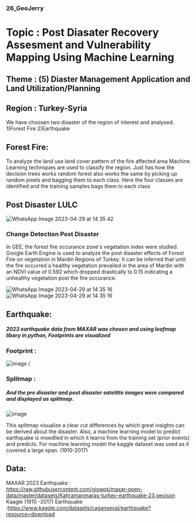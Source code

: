 ### 26_GeoJerry
# Topic   : Post Diasater Recovery Assesment and Vulnerability Mapping Using Machine Learning
## Theme   : (5) Diaster Management Application and Land Utilization/Planning  
## Region  : Turkey-Syria

We have choosen two disaster of the region of interest and analysed. 
1)Forest Fire
2)Earthquake

## Forest Fire:
To analyze the land use land cover pattern of the fire affected area Machine Learning techniques are used to classify the region. Just has how the decision trees works random forest also works the same by picking up random pixels and bagging them to each class. Here the four classes are identified and the training samples bags them to each class 
## Post Disaster LULC
![WhatsApp Image 2023-04-29 at 14 35 42](https://user-images.githubusercontent.com/132046555/235304800-adf291fd-e2ea-4b26-93a9-bc6a1f2a4d58.jpg)

### Change Detection Post Disaster
In GEE, the forest fire occurance zone's vegetation index were studied. Google Earth Engine is used to analyze the post disaster effects of Forest Fire on vegetation in Mardin Regions of Turkey. It can be inferred that until the fire occurred a healthy vegetation prevailed in the area of Mardin with an NDVI value of 0.592 which dropped drastically to 0.15 indicating a unhealthy vegetation post the fire occurance.

![WhatsApp Image 2023-04-29 at 14 35 16](https://user-images.githubusercontent.com/132046555/235304044-366f0ec3-98f9-42c7-9d95-dfccd3ee8877.jpg)
![WhatsApp Image 2023-04-29 at 14 35 16](https://user-images.githubusercontent.com/132046555/235304065-ea854dc6-b187-40d1-bcdf-c5ea25c2ef1d.jpg)

## Earthquake:
##### 2023 earthquake data from MAXAR was chosen and using leafmap libary in python, Footprints are visualized

### Footprint :
![image](https://user-images.githubusercontent.com/132046555/235304447-fa1ec2c5-8084-42f1-abc7-94a99233985d.png)
/
### Splitmap :
##### And the pre disaster and post disaster satelitte images were compared and displayed as splitmap.
![image](https://user-images.githubusercontent.com/132046555/235304541-1591b827-a451-4a5b-bca4-a08256264786.png)

This splitmap visualize a clear cut differences by which great insights can be derived about the disaster.
Also, a machine learning model to predict earthquake is moedlled in which it learns from the training set (prior events) and predicts. For machine learning model the kaggle dataset was used as it covered a large span.
(1910-2017)
## Data:
MAXAR 2023 Earthquake : https://raw.githubusercontent.com/giswqs/maxar-open-data/master/datasets/Kahramanmaras-turkey-earthquake-23.geojson
Kaagle (1910 -2017) Earthquake :https://www.kaggle.com/datasets/caganseval/earthquake?resource=download
